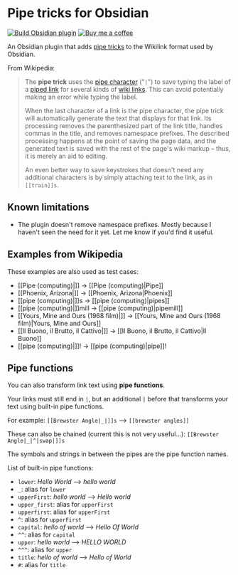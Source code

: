 # Pipe tricks for Obsidian

[![Build Obsidian plugin](https://github.com/marcusolsson/obsidian-pipe-tricks/actions/workflows/release.yml/badge.svg)](https://github.com/marcusolsson/obsidian-pipe-tricks/actions/workflows/release.yml)
[![Buy me a coffee](https://img.shields.io/badge/-buy_me_a%C2%A0coffee-gray?logo=buy-me-a-coffee)](https://www.buymeacoffee.com/marcusolsson)

An Obsidian plugin that adds [pipe tricks](https://en.wikipedia.org/wiki/Help:Pipe_trick) to the Wikilink format used by Obsidian.

From Wikipedia:

> The **pipe trick** uses the [pipe character](https://en.wikipedia.org/wiki/Pipe_character "Pipe character") ("`|`") to save typing the label of a [piped link](https://en.wikipedia.org/wiki/Help:Piped_link "Help:Piped link") for several kinds of [wiki links](https://en.wikipedia.org/wiki/Wikilink "Wikilink"). This can avoid potentially making an error while typing the label.
>
> When the last character of a link is the pipe character, the pipe trick will automatically generate the text that displays for that link. Its processing removes the parenthesized part of the link title, handles commas in the title, and removes namespace prefixes. The described processing happens at the point of saving the page data, and the generated text is saved with the rest of the page's wiki markup – thus, it is merely an aid to editing.
>
> An even better way to save keystrokes that doesn't need any additional characters is by simply attaching text to the link, as in `[[train]]s`.

## Known limitations

- The plugin doesn't remove namespace prefixes. Mostly because I haven't seen the need for it yet. Let me know if you'd find it useful.

## Examples from Wikipedia

These examples are also used as test cases:

- [[Pipe (computing)|]] -> [[Pipe (computing)|Pipe]]
- [[Phoenix, Arizona|]] -> [[Phoenix, Arizona|Phoenix]]
- [[pipe (computing)|]]s -> [[pipe (computing)|pipes]]
- [[pipe (computing)|]]mill -> [[pipe (computing)|pipemill]]
- [[Yours, Mine and Ours (1968 film)|]] -> [[Yours, Mine and Ours (1968 film)|Yours, Mine and Ours]]
- [[Il Buono, il Brutto, il Cattivo|]] -> [[Il Buono, il Brutto, il Cattivo|Il Buono]]
- [[pipe (computing)|]]! -> [[pipe (computing)|pipe]]!

## Pipe functions

You can also transform link text using __pipe functions__.


Your links must still end in `|`, but an additional `|` before that transforms your text using built-in pipe functions.


For example: `[[Brewster Angle|_|]]s` ⟶ `[[brewster angles]]`

These can also be chained (current this is not very useful...): `[[Brewster Angle|_|^|swap|]]s`

The symbols and strings in between the pipes are the pipe function names.

List of built-in pipe functions:

- `lower`: _Hello World_ ⟶ _hello world_
- `_`: alias for `lower`
- `upperFirst`: _hello world_ ⟶ _Hello world_
- `upper_first`: alias for `upperFirst`
- `upperfirst`: alias for `upperFirst`
- `^`: alias for `upperFirst`
- `capital`: _hello of world_ ⟶ _Hello Of World_
- `^^`: alias for `capital`
- `upper`: _hello world_ ⟶ _HELLO WORLD_
- `^^^`: alias for `upper`
- `title`: _hello of world_ ⟶ _Hello of World_
- `#`: alias for `title`
